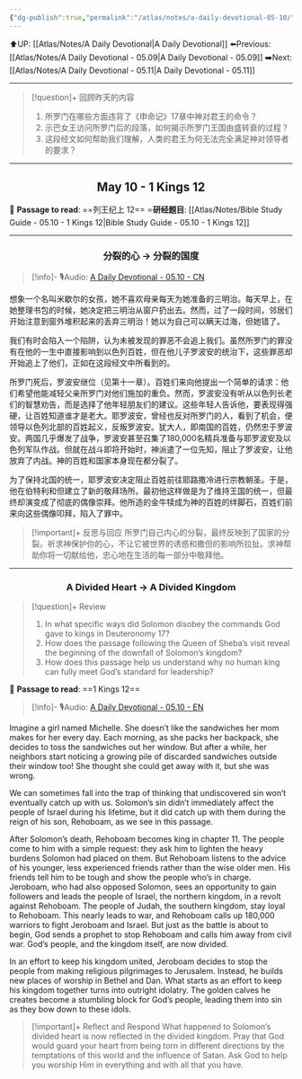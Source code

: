 ```yaml
---
{"dg-publish":true,"permalink":"/atlas/notes/a-daily-devotional-05-10/","noteIcon":""}
---
```


 ⬆️UP: [[Atlas/Notes/A Daily Devotional\|A Daily Devotional]]
⬅️Previous: [[Atlas/Notes/A Daily Devotional - 05.09\|A Daily Devotional - 05.09]]
➡️Next: [[Atlas/Notes/A Daily Devotional - 05.11\|A Daily Devotional - 05.11]]

---

> [!question]+ 回顾昨天的内容
> 1. 所罗门在哪些方面违背了《申命记》17章中神对君王的命令？  
> 2. 示巴女王访问所罗门后的段落，如何揭示所罗门王国由盛转衰的过程？  
> 3. 这段经文如何帮助我们理解，人类的君王为何无法完全满足神对领导者的要求？

---
## <center>May 10 -  1 Kings 12</center>

📖 **Passage to read**: ==列王纪上 12==
⭐**研经题目**: [[Atlas/Notes/Bible Study Guide - 05.10 - 1 Kings 12\|Bible Study Guide - 05.10 - 1 Kings 12]]

---
### <center>分裂的心 → 分裂的国度</center>

> [!info]- 🎙️Audio: [A Daily Devotional - 05.10 - CN]()

想象一个名叫米歇尔的女孩，她不喜欢母亲每天为她准备的三明治。每天早上，在她整理书包的时候，她决定把三明治从窗户扔出去。然而，过了一段时间，邻居们开始注意到窗外堆积起来的丢弃三明治！她以为自己可以瞒天过海，但她错了。

我们有时会陷入一个陷阱，认为未被发现的罪恶不会追上我们。虽然所罗门的罪没有在他的一生中直接影响到以色列百姓，但在他儿子罗波安的统治下，这些罪恶却开始追上了他们，正如在这段经文中所看到的。

所罗门死后，罗波安继位（见第十一章）。百姓们来向他提出一个简单的请求：他们希望他能减轻父亲所罗门对他们施加的重负。然而，罗波安没有听从以色列长老们的智慧劝告，而是选择了他年轻朋友们的建议。这些年轻人告诉他，要表现得强硬，让百姓知道谁才是老大。耶罗波安，曾经也反对所罗门的人，看到了机会，便领导以色列北部的百姓起义，反叛罗波安。犹大人，即南国的百姓，仍然忠于罗波安。两国几乎爆发了战争，罗波安甚至召集了180,000名精兵准备与耶罗波安及以色列军队作战。但就在战斗即将开始时，神派遣了一位先知，阻止了罗波安，让他放弃了内战。神的百姓和国家本身现在都分裂了。

为了保持北国的统一，耶罗波安决定阻止百姓前往耶路撒冷进行宗教朝圣。于是，他在伯特利和但建立了新的敬拜场所。最初他这样做是为了维持王国的统一，但最终却演变成了彻底的偶像崇拜。他所造的金牛犊成为神的百姓的绊脚石，百姓们前来向这些偶像叩拜，陷入了罪中。

> [!important]+ 反思与回应
所罗门自己内心的分裂，最终反映到了国家的分裂。祈求神保护你的心，不让它被世界的诱惑和撒但的影响所拉扯。求神帮助你将一切献给他，忠心地在生活的每一部分中敬拜他。



---
### <center>A Divided Heart → A Divided Kingdom</center>

> [!question]+ Review
> 1. ⁠In what specific ways did Solomon disobey the commands God gave to kings in Deuteronomy 17?  
> 2. How does the passage following the Queen of Sheba’s visit reveal the beginning of the downfall of Solomon’s kingdom?  
> 3. How does this passage help us understand why no human king can fully meet God’s standard for leadership?


📖 **Passage to read**: ==1 Kings 12==

> [!info]- 🎙️Audio: [A Daily Devotional - 05.10 - EN]()  

Imagine a girl named Michelle. She doesn’t like the sandwiches her mom makes for her every day. Each morning, as she packs her backpack, she decides to toss the sandwiches out her window. But after a while, her neighbors start noticing a growing pile of discarded sandwiches outside their window too! She thought she could get away with it, but she was wrong.

We can sometimes fall into the trap of thinking that undiscovered sin won’t eventually catch up with us. Solomon’s sin didn’t immediately affect the people of Israel during his lifetime, but it did catch up with them during the reign of his son, Rehoboam, as we see in this passage.

After Solomon’s death, Rehoboam becomes king in chapter 11. The people come to him with a simple request: they ask him to lighten the heavy burdens Solomon had placed on them. But Rehoboam listens to the advice of his younger, less experienced friends rather than the wise older men. His friends tell him to be tough and show the people who’s in charge. Jeroboam, who had also opposed Solomon, sees an opportunity to gain followers and leads the people of Israel, the northern kingdom, in a revolt against Rehoboam. The people of Judah, the southern kingdom, stay loyal to Rehoboam. This nearly leads to war, and Rehoboam calls up 180,000 warriors to fight Jeroboam and Israel. But just as the battle is about to begin, God sends a prophet to stop Rehoboam and calls him away from civil war. God’s people, and the kingdom itself, are now divided.

In an effort to keep his kingdom united, Jeroboam decides to stop the people from making religious pilgrimages to Jerusalem. Instead, he builds new places of worship in Bethel and Dan. What starts as an effort to keep his kingdom together turns into outright idolatry. The golden calves he creates become a stumbling block for God’s people, leading them into sin as they bow down to these idols.

> [!important]+ Reflect and Respond
What happened to Solomon’s divided heart is now reflected in the divided kingdom. Pray that God would guard your heart from being torn in different directions by the temptations of this world and the influence of Satan. Ask God to help you worship Him in everything and with all that you have.






